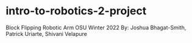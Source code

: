 # intro-to-robotics-2-project
Block Flipping Robotic Arm
OSU Winter 2022
By: Joshua Bhagat-Smith, Patrick Uriarte, Shivani Velapure 
